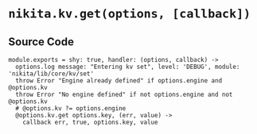 
# `nikita.kv.get(options, [callback])`

## Source Code

    module.exports = shy: true, handler: (options, callback) ->
      options.log message: "Entering kv set", level: 'DEBUG', module: 'nikita/lib/core/kv/set'
      throw Error "Engine already defined" if options.engine and @options.kv
      throw Error "No engine defined" if not options.engine and not @options.kv
      # @options.kv ?= options.engine
      @options.kv.get options.key, (err, value) ->
        callback err, true, options.key, value
